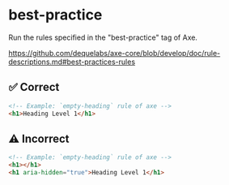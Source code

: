 # best-practice

Run the rules specified in the "best-practice" tag of Axe.

https://github.com/dequelabs/axe-core/blob/develop/doc/rule-descriptions.md#best-practices-rules

## :white_check_mark: Correct

```html acot-template:templates/custom.html
<!-- Example: `empty-heading` rule of axe -->
<h1>Heading Level 1</h1>
```

## :warning: Incorrect

```html acot-template:templates/custom.html
<!-- Example: `empty-heading` rule of axe -->
<h1></h1>
<h1 aria-hidden="true">Heading Level 1</h1>
```
